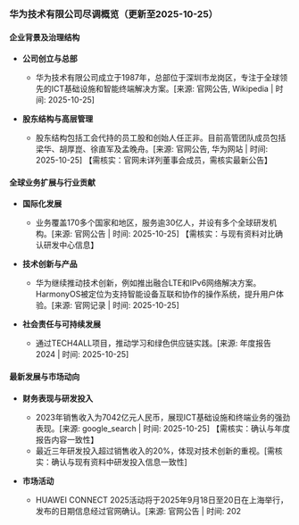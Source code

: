 ### 华为技术有限公司尽调概览（更新至2025-10-25）

#### 企业背景及治理结构

- **公司创立与总部**
  - 华为技术有限公司成立于1987年，总部位于深圳市龙岗区，专注于全球领先的ICT基础设施和智能终端解决方案。[来源: 官网公告, Wikipedia | 时间: 2025-10-25]

- **股东结构与高层管理**
  - 股东结构包括工会代持的员工股和创始人任正非。目前高管团队成员包括梁华、胡厚崑、徐直军及孟晚舟。[来源: 官网公告, 华为网站 | 时间: 2025-10-25] 【需核实：官网未详列董事会成员，需核实最新公告】

#### 全球业务扩展与行业贡献

- **国际化发展**
  - 业务覆盖170多个国家和地区，服务逾30亿人，并设有多个全球研发机构。[来源: 官网公告 | 时间: 2025-10-25] 【需核实：与现有资料对比确认研发中心信息】

- **技术创新与产品**
  - 华为继续推动技术创新，例如推出融合LTE和IPv6网络解决方案。HarmonyOS被定位为支持智能设备互联和协作的操作系统，提升用户体验。[来源: 官网记录 | 时间: 2025-10-25]

- **社会责任与可持续发展**
  - 通过TECH4ALL项目，推动学习和绿色供应链实践。[来源: 年度报告2024 | 时间: 2025-10-25]

#### 最新发展与市场动向

- **财务表现与研发投入**
  - 2023年销售收入为7042亿元人民币，展现ICT基础设施和终端业务的强劲表现。[来源: google_search | 时间: 2025-10-25] 【需核实：确认与年度报告内容一致性】
  - 最近三年研发投入超过销售收入的20%，体现对技术创新的重视。[需核实：确认与现有资料中研发投入信息一致性]

- **市场活动**
  - HUAWEI CONNECT 2025活动将于2025年9月18日至20日在上海举行，发布的日期信息经过官网确认。[来源: 官网公告 | 时间: 202